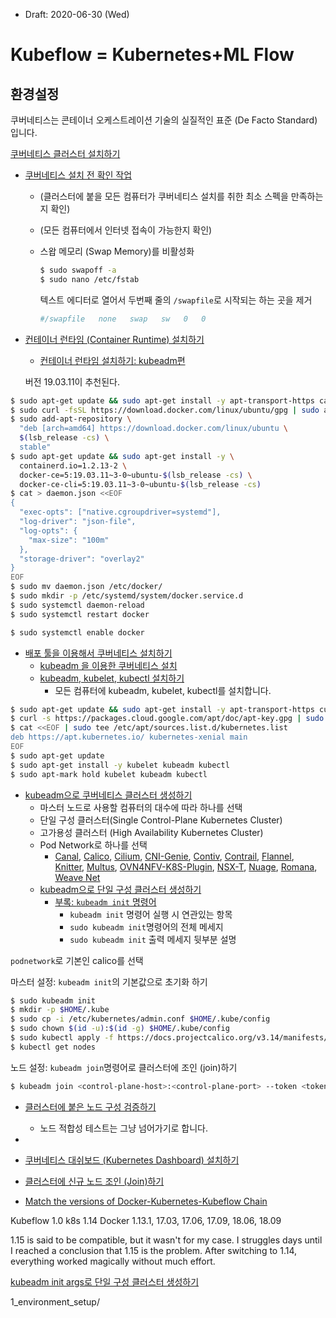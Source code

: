 * Draft: 2020-06-30 (Wed)



# Kubeflow = Kubernetes+ML Flow

## 환경설정

쿠버네티스는 콘테이너 오케스트레이션 기술의 실질적인 표준 (De Facto Standard)입니다.

[쿠버네티스 클러스터 설치하기](1_environment_setup/install_k8s_cluster.html)

* [쿠버네티스 설치 전 확인 작업](1_environment_setup/verify_before_installing_k8s.md)

  * (클러스터에 붙을 모든 컴퓨터가 쿠버네티스 설치를 취한 최소 스펙을 만족하는지 확인)

  * (모든 컴퓨터에서 인터넷 접속이 가능한지 확인)

  * 스왑 메모리 (Swap Memory)를 비활성화

    ```bash
    $ sudo swapoff -a
    $ sudo nano /etc/fstab
    ```

    텍스트 에디터로 열어서 두번째 줄의 `/swapfile`로 시작되는 하는 곳을 제거

    ```bash
    #/swapfile   none   swap   sw   0   0
    ```

* [컨테이너 런타임 (Container Runtime) 설치하기](1_environment_setup/install_container_runtime.md)

  * [컨테이너 런타임 설치하기: kubeadm편](1_environment_setup/install_container_runtime_with_kubeadm.md)

  버전 19.03.11이 추천된다.

```bash
$ sudo apt-get update && sudo apt-get install -y apt-transport-https ca-certificates curl software-properties-common gnupg2
$ sudo curl -fsSL https://download.docker.com/linux/ubuntu/gpg | sudo apt-key add -
$ sudo add-apt-repository \
  "deb [arch=amd64] https://download.docker.com/linux/ubuntu \
  $(lsb_release -cs) \
  stable"
$ sudo apt-get update && sudo apt-get install -y \
  containerd.io=1.2.13-2 \
  docker-ce=5:19.03.11~3-0~ubuntu-$(lsb_release -cs) \
  docker-ce-cli=5:19.03.11~3-0~ubuntu-$(lsb_release -cs)
$ cat > daemon.json <<EOF
{
  "exec-opts": ["native.cgroupdriver=systemd"],
  "log-driver": "json-file",
  "log-opts": {
    "max-size": "100m"
  },
  "storage-driver": "overlay2"
}
EOF
$ sudo mv daemon.json /etc/docker/
$ sudo mkdir -p /etc/systemd/system/docker.service.d
$ sudo systemctl daemon-reload
$ sudo systemctl restart docker

$ sudo systemctl enable docker
```

* [배포 툴을 이용해서 쿠버네티스 설치하기](1_environment_setup/install_k8s_with_deployment_tools.md)
  * [kubeadm 을 이용한 쿠버네티스 설치](1_environment_setup/install_k8s_with_kubeadm.md)
  * [kubeadm, kubelet, kubectl 설치하기](1_environment_setup/install_kubeadm_kubelet_kubectl.md)
    * 모든 컴퓨터에 kubeadm, kubelet, kubectl를 설치합니다. 

```bash
$ sudo apt-get update && sudo apt-get install -y apt-transport-https curl
$ curl -s https://packages.cloud.google.com/apt/doc/apt-key.gpg | sudo apt-key add -
$ cat <<EOF | sudo tee /etc/apt/sources.list.d/kubernetes.list
deb https://apt.kubernetes.io/ kubernetes-xenial main
EOF
$ sudo apt-get update
$ sudo apt-get install -y kubelet kubeadm kubectl
$ sudo apt-mark hold kubelet kubeadm kubectl
```

* [kubeadm으로 쿠버네티스 클러스터 생성하기](1_environment_setup/create_k8s_cluster_with_kubeadm.md)
  *  마스터 노드로 사용할 컴퓨터의 대수에 따라 하나를 선택 
    * 단일 구성 클러스터(Single Control-Plane Kubernetes Cluster)
    * 고가용성 클러스터  (High Availability Kubernetes Cluster)
  * Pod Network로 하나를 선택
    * [Canal](https://github.com/tigera/canal/tree/master/k8s-install), [Calico](https://docs.projectcalico.org/latest/introduction/), [Cilium](https://github.com/cilium/cilium), [CNI-Genie](https://github.com/Huawei-PaaS/CNI-Genie), [Contiv](http://contiv.github.io), [Contrail](http://www.juniper.net/us/en/products-services/sdn/contrail/contrail-networking/), [Flannel](https://github.com/coreos/flannel/blob/master/Documentation/kubernetes.md), [Knitter](https://github.com/ZTE/Knitter/), [Multus](https://github.com/Intel-Corp/multus-cni), [OVN4NFV-K8S-Plugin](https://github.com/opnfv/ovn4nfv-k8s-plugin), [NSX-T](https://docs.vmware.com/en/VMware-NSX-T/2.0/nsxt_20_ncp_kubernetes.pdf), [Nuage](https://github.com/nuagenetworks/nuage-kubernetes/blob/v5.1.1-1/docs/kubernetes-1-installation.rst), [Romana](http://romana.io), [Weave Net](https://www.weave.works/docs/net/latest/kube-addon/)
  * [kubeadm으로 단일 구성 클러스터 생성하기](1_environment_setup/create_a_single_control_plane_cluster_with_kubeadm_init.md)
    * [부록: `kubeadm init` 명령어](1_environment_setup/appendix-create_a_single_control_plane_cluster_with_kubeadm_init.md)
      * `kubeadm init` 명령어 실행 시 연관있는 항목
      * `sudo kubeadm init`명령어의 전체 메세지
      * `sudo kubeadm init` 출력 메세지 뒷부분 설명

`podnetwork`로 기본인 calico를 선택

마스터 설정: `kubeadm init`의 기본값으로 초기화 하기

```bash
$ sudo kubeadm init
$ mkdir -p $HOME/.kube
$ sudo cp -i /etc/kubernetes/admin.conf $HOME/.kube/config
$ sudo chown $(id -u):$(id -g) $HOME/.kube/config
$ sudo kubectl apply -f https://docs.projectcalico.org/v3.14/manifests/calico.yaml
$ kubectl get nodes
```

노드 설정:  `kubeadm join`명령어로 클러스터에 조인 (join)하기

```bash
$ kubeadm join <control-plane-host>:<control-plane-port> --token <token> --discovery-token-ca-cert-hash sha256:<hash>

```



* [클러스터에 붙은 노드 구성 검증하기](1_environment_setup/validate_node_setup.md)
  * 노드 적합성 테스트는 그냥 넘어가기로 합니다.
* 
* [쿠버네티스 대쉬보드 (Kubernetes Dashboard) 설치하기](1_environment_setup/deploy_k8s_dashboard.md)
* [클러스터에 신규 노드 조인 (Join)하기](1_environment_setup/add_a_new_node_to_the_existing_cluster.md)

* [Match the versions of Docker-Kubernetes-Kubeflow Chain](match_the_versions_of_docker-kubernetes-kubeflow_chain.md)

Kubeflow 1.0
k8s      1.14
Docker   1.13.1, 17.03, 17.06, 17.09, 18.06, 18.09

1.15 is said to be compatible, but it wasn't for my case. I struggles days until I reached a conclusion that 1.15 is the problem. After switching to 1.14, everything worked magically without much effort.

[kubeadm init args로  단일 구성 클러스터 생성하기](1_environment_setup/create_a_single_control_plane_cluster_with_kubeadm_init_args.md)



1_environment_setup/
